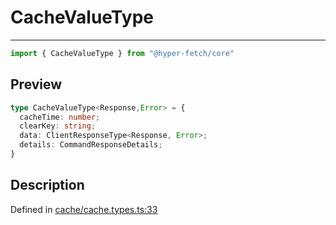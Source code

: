 

# CacheValueType

<div class="api-docs__separator" data-reactroot="">

---

</div><div class="api-docs__import" data-reactroot="">

```ts
import { CacheValueType } from "@hyper-fetch/core"
```

</div><div class="api-docs__section">

## Preview

</div><div class="api-docs__preview type">

```ts
type CacheValueType<Response,Error> = {
  cacheTime: number; 
  clearKey: string; 
  data: ClientResponseType<Response, Error>; 
  details: CommandResponseDetails; 
}
```

</div><div class="api-docs__section">

## Description

</div><div class="api-docs__description"><span class="api-docs__do-not-parse">



</span></div><p class="api-docs__definition">

Defined in [cache/cache.types.ts:33](https://github.com/BetterTyped/hyper-fetch/blob/0bdb96c0/packages/core/src/cache/cache.types.ts#L33)

</p>